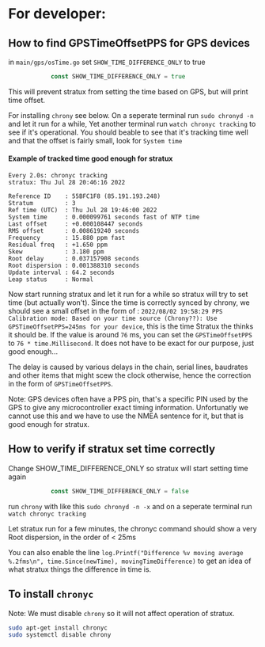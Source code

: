 # For developer:

## How to find GPSTimeOffsetPPS for GPS devices

in `main/gps/osTime.go` set `SHOW_TIME_DIFFERENCE_ONLY` to true
```go
			const SHOW_TIME_DIFFERENCE_ONLY = true
```
This will prevent stratux from setting the time based on GPS, but will print time offset.

For installing `chrony` see below.
On a seperate terminal run `sudo chronyd -n` and let it run for a while, Yet another terminal run `watch chronyc tracking` to see if it's operational.
You should beable to see that it's tracking time well and that the offset is fairly small, look for `System time`

#### Example of tracked time good enough for stratux
```
Every 2.0s: chronyc tracking                                                                                                                                            stratux: Thu Jul 28 20:46:16 2022

Reference ID    : 55BFC1F8 (85.191.193.248)
Stratum         : 3
Ref time (UTC)  : Thu Jul 28 19:46:00 2022
System time     : 0.000099761 seconds fast of NTP time
Last offset     : +0.000108447 seconds
RMS offset      : 0.008619240 seconds
Frequency       : 15.880 ppm fast
Residual freq   : +1.650 ppm
Skew            : 3.180 ppm
Root delay      : 0.037157908 seconds
Root dispersion : 0.001388310 seconds
Update interval : 64.2 seconds
Leap status     : Normal
```

Now start running stratux and let it run for a while so stratux will try to set time (but actually won't). Since the time is correctly synced by chrony,
we should see a small offset in the form of : `2022/08/02 19:58:29 PPS Calibration mode: Based on your time source (Chrony??): Use GPSTimeOffsetPPS=245ms for your device`,
this is the time Stratux the thinks it should be. If the value is around `76` ms, you can set the `GPSTimeOffsetPPS`
to `76 * time.Millisecond`. It does not have to be exact for our purpose, just good enough...

The delay is caused by various delays in the chain, serial lines, baudrates and other items that might scew the clock otherwise, hence the correction in the form of `GPSTimeOffsetPPS`.

Note: GPS devices often have a PPS pin, that's a specific PIN used by the GPS to give any microcontroller exact timing information. Unfortunatly we cannot use this and we have to use the NMEA sentence for it, but that is good enough for stratux.


## How to verify if stratux set time correctly

Change SHOW_TIME_DIFFERENCE_ONLY so stratux will start setting time again
```go
			const SHOW_TIME_DIFFERENCE_ONLY = false
```
run `chrony` with like this `sudo chronyd -n -x` and on a seperate terminal run `watch chronyc tracking`

Let stratux run for a few minutes, the chronyc command should show a very Root dispersion, in the order of < 25ms

You can also enable the line `log.Printf("Difference %v moving average %.2fms\n", time.Since(newTime), movingTimeDifference)` to
get an idea of what stratux things the difference in time is.

## To install `chronyc`

Note: We must disable `chrony` so it will not affect operation of stratux.

```bash
sudo apt-get install chronyc
sudo systemctl disable chrony
```
